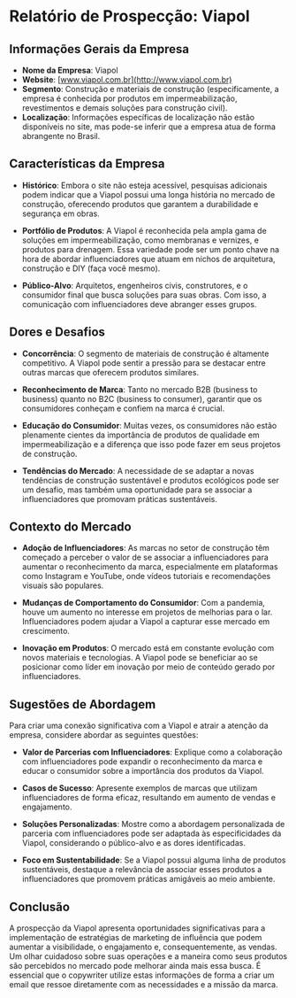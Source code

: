 # Relatório de Prospecção: Viapol

## Informações Gerais da Empresa

- **Nome da Empresa**: Viapol
- **Website**: [www.viapol.com.br](http://www.viapol.com.br)
- **Segmento**: Construção e materiais de construção (especificamente, a empresa é conhecida por produtos em impermeabilização, revestimentos e demais soluções para construção civil).
- **Localização**: Informações específicas de localização não estão disponíveis no site, mas pode-se inferir que a empresa atua de forma abrangente no Brasil.

## Características da Empresa

- **Histórico**: Embora o site não esteja acessível, pesquisas adicionais podem indicar que a Viapol possui uma longa história no mercado de construção, oferecendo produtos que garantem a durabilidade e segurança em obras.

- **Portfólio de Produtos**: A Viapol é reconhecida pela ampla gama de soluções em impermeabilização, como membranas e vernizes, e produtos para drenagem. Essa variedade pode ser um ponto chave na hora de abordar influenciadores que atuam em nichos de arquitetura, construção e DIY (faça você mesmo).

- **Público-Alvo**: Arquitetos, engenheiros civis, construtores, e o consumidor final que busca soluções para suas obras. Com isso, a comunicação com influenciadores deve abranger esses grupos.

## Dores e Desafios

- **Concorrência**: O segmento de materiais de construção é altamente competitivo. A Viapol pode sentir a pressão para se destacar entre outras marcas que oferecem produtos similares.

- **Reconhecimento de Marca**: Tanto no mercado B2B (business to business) quanto no B2C (business to consumer), garantir que os consumidores conheçam e confiem na marca é crucial.

- **Educação do Consumidor**: Muitas vezes, os consumidores não estão plenamente cientes da importância de produtos de qualidade em impermeabilização e a diferença que isso pode fazer em seus projetos de construção.

- **Tendências do Mercado**: A necessidade de se adaptar a novas tendências de construção sustentável e produtos ecológicos pode ser um desafio, mas também uma oportunidade para se associar a influenciadores que promovam práticas sustentáveis.

## Contexto do Mercado

- **Adoção de Influenciadores**: As marcas no setor de construção têm começado a perceber o valor de se associar a influenciadores para aumentar o reconhecimento da marca, especialmente em plataformas como Instagram e YouTube, onde vídeos tutoriais e recomendações visuais são populares.

- **Mudanças de Comportamento do Consumidor**: Com a pandemia, houve um aumento no interesse em projetos de melhorias para o lar. Influenciadores podem ajudar a Viapol a capturar esse mercado em crescimento.

- **Inovação em Produtos**: O mercado está em constante evolução com novos materiais e tecnologias. A Viapol pode se beneficiar ao se posicionar como líder em inovação por meio de conteúdo gerado por influenciadores.

## Sugestões de Abordagem

Para criar uma conexão significativa com a Viapol e atrair a atenção da empresa, considere abordar as seguintes questões:

- **Valor de Parcerias com Influenciadores**: Explique como a colaboração com influenciadores pode expandir o reconhecimento da marca e educar o consumidor sobre a importância dos produtos da Viapol.

- **Casos de Sucesso**: Apresente exemplos de marcas que utilizam influenciadores de forma eficaz, resultando em aumento de vendas e engajamento.

- **Soluções Personalizadas**: Mostre como a abordagem personalizada de parceria com influenciadores pode ser adaptada às especificidades da Viapol, considerando o público-alvo e as dores identificadas.

- **Foco em Sustentabilidade**: Se a Viapol possui alguma linha de produtos sustentáveis, destaque a relevância de associar esses produtos a influenciadores que promovem práticas amigáveis ao meio ambiente.

## Conclusão

A prospecção da Viapol apresenta oportunidades significativas para a implementação de estratégias de marketing de influência que podem aumentar a visibilidade, o engajamento e, consequentemente, as vendas. Um olhar cuidadoso sobre suas operações e a maneira como seus produtos são percebidos no mercado pode melhorar ainda mais essa busca. É essencial que o copywriter utilize estas informações de forma a criar um email que ressoe diretamente com as necessidades e a missão da marca.
